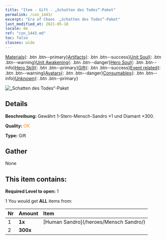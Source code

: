 ```yaml
---
title: "Item - Gift - „Schatten des Todes“-Paket"
permalink: /con_1443/
excerpt: "Era of Chaos  „Schatten des Todes“-Paket"
last_modified_at: 2021-05-18
locale: de
ref: "con_1443.md"
toc: false
classes: wide
---
```

 [Materials](/ItemsDE/){: .btn .btn--primary}[Artifacts](/ItemsDE/Artifacts/){: .btn .btn--success}[Unit Soul](/ItemsDE/UnitSoul/){: .btn .btn--warning}[Unit Awakening](/ItemsDE/UnitAwakening/){: .btn .btn--danger}[Hero Soul](/ItemsDE/HeroSoul/){: .btn .btn--info}[Hero Skill](/ItemsDE/HeroSkill/){: .btn .btn--primary}[Gift](/ItemsDE/Gift/){: .btn .btn--success}[Event related](/ItemsDE/Events/){: .btn .btn--warning}[Avatars](/ItemsDE/Avatars/){: .btn .btn--danger}[Consumables](/ItemsDE/Consumables/){: .btn .btn--info}[Unknown](/ItemsDE/Unknown/){: .btn .btn--primary}

 ![„Schatten des Todes“-Paket](/images/t/i_907057.png)

## Details
 **Beschreibung:** Gewährt 1-Stern-Mensch-Sandro ×1 und Diamant ×300.

 **Quality:** <span style="color: #FF8C00">OK</span>

 **Type:** Gift

## Gather

  None

## This item contains:

 **Required Level to open:** 1

 1 You would get **ALL** items  from:

  | Nr | Amount |     Item    |
  |:---|:-------|:------------|
  | 1 |  **1x** | [Human Sandro](/heroes/Mensch Sandro/) |  | 
  | 2 |  **300x** | <i class="fas fa-gem"/> |  | 
